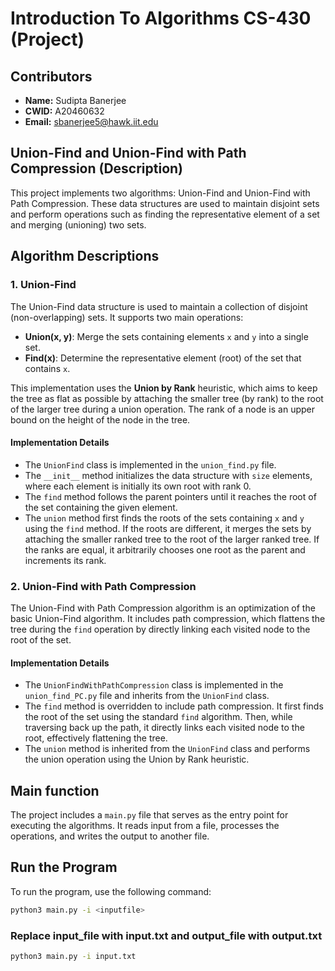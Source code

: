 # Introduction To Algorithms CS-430 (Project)

## Contributors

- **Name:** Sudipta Banerjee
- **CWID:** A20460632
- **Email:** sbanerjee5@hawk.iit.edu

## Union-Find and Union-Find with Path Compression (Description)

This project implements two algorithms: Union-Find and Union-Find with Path Compression. These data structures are used to maintain disjoint sets and perform operations such as finding the representative element of a set and merging (unioning) two sets.

## Algorithm Descriptions

### 1. Union-Find

The Union-Find data structure is used to maintain a collection of disjoint (non-overlapping) sets. It supports two main operations:

- **Union(x, y)**: Merge the sets containing elements `x` and `y` into a single set.
- **Find(x)**: Determine the representative element (root) of the set that contains `x`.

This implementation uses the **Union by Rank** heuristic, which aims to keep the tree as flat as possible by attaching the smaller tree (by rank) to the root of the larger tree during a union operation. The rank of a node is an upper bound on the height of the node in the tree.

#### Implementation Details

- The `UnionFind` class is implemented in the `union_find.py` file.
- The `__init__` method initializes the data structure with `size` elements, where each element is initially its own root with rank 0.
- The `find` method follows the parent pointers until it reaches the root of the set containing the given element.
- The `union` method first finds the roots of the sets containing `x` and `y` using the `find` method. If the roots are different, it merges the sets by attaching the smaller ranked tree to the root of the larger ranked tree. If the ranks are equal, it arbitrarily chooses one root as the parent and increments its rank.

### 2. Union-Find with Path Compression

The Union-Find with Path Compression algorithm is an optimization of the basic Union-Find algorithm. It includes path compression, which flattens the tree during the `find` operation by directly linking each visited node to the root of the set.

#### Implementation Details

- The `UnionFindWithPathCompression` class is implemented in the `union_find_PC.py` file and inherits from the `UnionFind` class.
- The `find` method is overridden to include path compression. It first finds the root of the set using the standard `find` algorithm. Then, while traversing back up the path, it directly links each visited node to the root, effectively flattening the tree.
- The `union` method is inherited from the `UnionFind` class and performs the union operation using the Union by Rank heuristic.

## Main function

The project includes a `main.py` file that serves as the entry point for executing the algorithms. It reads input from a file, processes the operations, and writes the output to another file.

## Run the Program

To run the program, use the following command:

```bash
python3 main.py -i <inputfile>
```

### Replace input_file with input.txt and output_file with output.txt

```bash
python3 main.py -i input.txt
```
